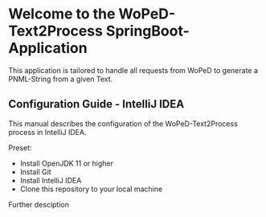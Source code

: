 <h1>Welcome to the WoPeD-Text2Process SpringBoot-Application</h1>

<p>This application is tailored to handle all requests from WoPeD to generate a PNML-String from a given Text.</p>

<h2>Configuration Guide - IntelliJ IDEA</h2>

<p>This manual describes the configuration of the WoPeD-Text2Process process in IntelliJ IDEA.</p> 

Preset:
<ul>
<li>Install OpenJDK 11 or higher</li>
<li>Install Git</li>
<li>Install IntelliJ IDEA</li>
<li>Clone this repository to your local machine</li>
</ul>

<p>Further desciption</p>